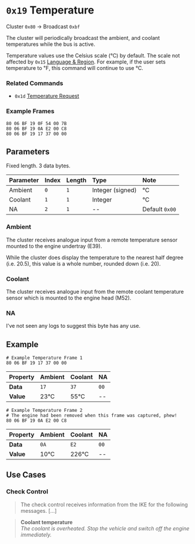 # `0x19` Temperature

Cluster `0x80` → Broadcast `0xbf`

The cluster will periodically broadcast the ambient, and coolant temperatures while the bus is active.

Temperature values use the Celsius scale (℃) by default. The scale not affected by `0x15` [Language & Region](15.md). For example, if the user sets temperature to ℉, this command will continue to use ℃.

### Related Commands

- `0x1d` [Temperature Request](1d.md)

### Example Frames

    80 06 BF 19 0F 54 00 7B
    80 06 BF 19 0A E2 00 C8
    80 06 BF 19 17 37 00 00

## Parameters

Fixed length. 3 data bytes.

Parameter|Index|Length|Type   |Note
:--------|:----|:-----|:------|:---
Ambient  |`0`  |`1`   |Integer (signed)|℃
Coolant  |`1`  |`1`   |Integer|℃
NA       |`2`  |`1`   |--     |Default `0x00`

### Ambient

The cluster receives analogue input from a remote temperature sensor mounted to the engine undertray (E39).

While the cluster does display the temperature to the nearest half degree (i.e. 20.5), this value is a whole number, rounded down (i.e. 20).

### Coolant

The cluster receives analogue input from the remote coolant temperature sensor which is mounted to the engine head (M52).

### NA

I've not seen any logs to suggest this byte has any use.

## Example

    # Example Temperature Frame 1
    80 06 BF 19 17 37 00 00

Property|Ambient|Coolant|NA
--------|-------|-------|----
**Data**|`17`   |`37`   |`00`
**Value**|23℃|55℃|--

    # Example Temperature Frame 2
    # The engine had been removed when this frame was captured, phew!
    80 06 BF 19 0A E2 00 C8

Property|Ambient|Coolant|NA
--------|-------|-------|----
**Data**|`0A`   |`E2`   |`00`
**Value**|10℃|226℃|--

## Use Cases

### Check Control

> The check control receives information from the IKE for the following messages. [...]

> **Coolant temperature**  
> *The coolant is overheated. Stop the vehicle and switch off the engine immediately.*
